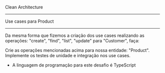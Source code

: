 Clean Architecture

----------
Use cases para Product


----------

Da mesma forma que fizemos a criação dos use cases realizando as operações: "create", "find", "list", "update" para "Customer", faça:

Crie as operações mencionadas acima para nossa entidade: "Product".
Implemente os testes de unidade e integração nos use cases.
* A linguagem de programação para este desafio é TypeScript